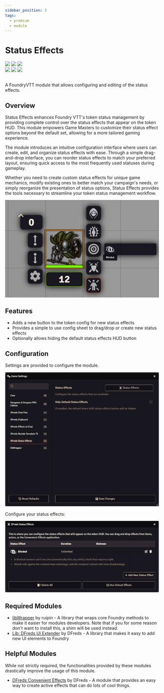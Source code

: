 ```yaml
---
sidebar_position: 3
tags:
  - premium
  - module
---
```


# Status Effects

<img src="https://img.shields.io/badge/Premium-aa0000?style=for-the-badge"/>
<img src="https://img.shields.io/badge/Any%20System-00aaaa?style=for-the-badge"/>
<a target="_blank" href="https://foundryvtt.com/packages/dfreds-status-effects"><img src="https://img.shields.io/badge/Download-2e2e2e?style=for-the-badge"/></a>
<br />
<img src="https://img.shields.io/badge/Version-v1.2.2-007ec6?style=for-the-badge&labelColor=555555" />
<img src="https://img.shields.io/badge/FVTT-12-fe6a1f?style=for-the-badge&labelColor=555555" />
<a target="_blank" href="https://forge-vtt.com/bazaar#package=dfreds-status-effects"><img src="https://img.shields.io/badge/dynamic/json?label=Installs&query=package.installs&suffix=%25&url=https://forge-vtt.com/api/bazaar/package/dfreds-status-effects&colorB=68a74f&style=for-the-badge"/></a>
<br/>
<br/>

A FoundryVTT module that allows configuring and editing of the status effects.

## Overview

Status Effects enhances Foundry VTT's token status management by providing
complete control over the status effects that appear on the token HUD. This
module empowers Game Masters to customize their status effect options beyond the
default set, allowing for a more tailored gaming experience.

The module introduces an intuitive configuration interface where users can
create, edit, and organize status effects with ease. Through a simple
drag-and-drop interface, you can reorder status effects to match your preferred
layout, ensuring quick access to the most frequently used statuses during
gameplay.

Whether you need to create custom status effects for unique game mechanics,
modify existing ones to better match your campaign's needs, or simply reorganize
the presentation of status options, Status Effects provides the tools necessary
to streamline your token status management workflow.

![Status Effects](./img/status-effects.png)

## Features

- Adds a new button to the token config for new status effects
- Provides a simple to use config sheet to drag/drop or create new status effects
- Optionally allows hiding the default status effects HUD button

## Configuration

Settings are provided to configure the module.

![Settings](./img/settings.png)

Configure your status effects:

![Config](./img/config.png)

## Required Modules

- [libWrapper](https://foundryvtt.com/packages/lib-wrapper) by ruipin - A
library that wraps core Foundry methods to make it easier for modules
developers. Note that if you for some reason don't want to install this, a shim
will be used instead.
- [Lib: DFreds UI Extender](https://foundryvtt.com/packages/lib-dfreds-ui-extender) by DFreds - A library that makes it easy to add new UI elements to Foundry

## Helpful Modules

While not strictly required, the functionalities provided by these modules
drastically improve the usage of this module.

- [DFreds Convenient Effects](https://foundryvtt.com/packages/dfreds-convenient-effects) by DFreds - A module that provides an easy way to create active effects that
can do lots of cool things.
